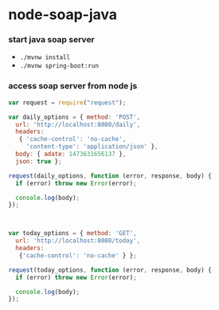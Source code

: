 # node-soap-java

### start java soap server
* `./mvnw install`
* `./mvnw spring-boot:run`

### access soap server from node js

```javascript
var request = require("request");

var daily_options = { method: 'POST',
  url: 'http://localhost:8080/daily',
  headers: 
   { 'cache-control': 'no-cache',
     'content-type': 'application/json' },
  body: { adate: 1473631656137 },
  json: true };

request(daily_options, function (error, response, body) {
  if (error) throw new Error(error);

  console.log(body);
});



var today_options = { method: 'GET',
  url: 'http://localhost:8080/today',
  headers: 
   {'cache-control': 'no-cache' } };

request(today_options, function (error, response, body) {
  if (error) throw new Error(error);

  console.log(body);
});
```
